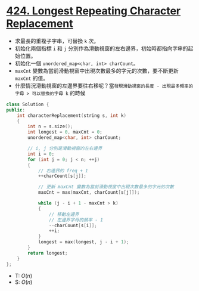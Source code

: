 # [424\. Longest Repeating Character Replacement](https://leetcode.com/problems/longest-repeating-character-replacement/)

- 求最長的重複子字串，可替換 `k` 次。
- 初始化兩個指標 `i` 和 `j` 分別作為滑動視窗的左右邊界，初始時都指向字串的起始位置。
- 初始化一個 `unordered_map<char, int> charCount`。
- `maxCnt` 變數為當前滑動視窗中出現次數最多的字元的次數，要不斷更新 `maxCnt` 的值。
- 什麼情況滑動視窗的左邊界要往右移呢？當`發現滑動視窗的長度 - 出現最多頻率的字母 > 可以替換的字母 k` 的時候

```cpp
class Solution {
public:
    int characterReplacement(string s, int k)
    {
        int n = s.size();
        int longest = 0, maxCnt = 0;
        unordered_map<char, int> charCount;

        // i, j 分別是滑動視窗的左右邊界
        int i = 0;
        for (int j = 0; j < n; ++j)
        {
            // 右邊界的 freq + 1
            ++charCount[s[j]];

            // 更新 maxCnt 變數為當前滑動視窗中出現次數最多的字元的次數
            maxCnt = max(maxCnt, charCount[s[j]]);

            while (j - i + 1 - maxCnt > k)
            {
                // 移動左邊界
                // 左邊界字母的頻率 - 1
                --charCount[s[i]];
                ++i;
            }
            longest = max(longest, j - i + 1);
        }
        return longest;
    }
};
```

- T: $O(n)$
- S: $O(n)$
